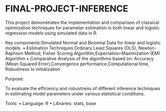 # FINAL-PROJECT-INFERENCE
This project demonstrates the implementation and comparison of classical optimization techniques for parameter estimation in both linear and logistic regression models using simulated data in R.

Key components:Simulated Normal and Binomial Data for linear and logistic models.
	•	Estimation Techniques:Ordinary Least Squares (OLS), Newton-Raphson Method, Fisher Scoring Algorithm,Expectation-Maximization (EM) Algorithm
 	•	Comparative Analysis of the algorithms based on: Accuracy (Mean Squared Error),Convergence performance,Computational time,	Robustness to initialization

 Purpose:

To evaluate the efficiency and robustness of different inference techniques in estimating model parameters under various statistical conditions.

  Tools:
	•	Language: R
	•	Libraries: stats, base
